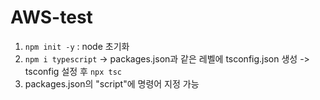 # AWS-test
1. `npm init -y` : node 초기화
2. `npm i typescript` -> packages.json과 같은 레벨에 tsconfig.json 생성 -> tsconfig 설정 후 `npx tsc`
3. packages.json의 "script"에 명령어 지정 가능